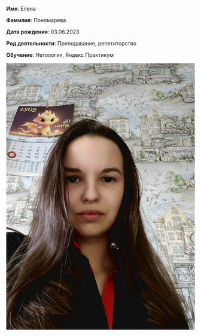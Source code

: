 **Имя**: Елена

**Фамилия**: Пономарева

**Дата рождения**: 03.06.2023

**Род деятельности**: Преподавание, репетиторство

**Обучение**: Нетология, Яндекс Практикум

![](image.png)
